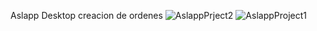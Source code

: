 Aslapp Desktop creacion de ordenes
![AslappPrject2](https://user-images.githubusercontent.com/97355874/192666411-5c0d2cc7-c93c-4e8f-b902-8f4b1fb9fc10.PNG)
![AslappProject1](https://user-images.githubusercontent.com/97355874/192666427-7542b3df-522d-4b12-8456-07925b608884.PNG)
